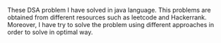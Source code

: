 These DSA problem I have solved in java language. 
This problems are obtained from different resources such as leetcode and Hackerrank.
Moreover, I have try to solve the problem using different approaches in order to solve in optimal way.

